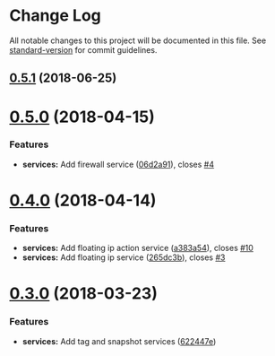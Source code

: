 # Change Log

All notable changes to this project will be documented in this file. See [standard-version](https://github.com/conventional-changelog/standard-version) for commit guidelines.

<a name="0.5.1"></a>
## [0.5.1](https://github.com/jbw91/digitalocean-js/compare/v0.5.0...v0.5.1) (2018-06-25)



<a name="0.5.0"></a>
# [0.5.0](https://github.com/jbw91/digitalocean-js/compare/v0.4.0...v0.5.0) (2018-04-15)


### Features

* **services:** Add firewall service ([06d2a91](https://github.com/jbw91/digitalocean-js/commit/06d2a91)), closes [#4](https://github.com/jbw91/digitalocean-js/issues/4)



<a name="0.4.0"></a>
# [0.4.0](https://github.com/jbw91/digitalocean-js/compare/v0.3.0...v0.4.0) (2018-04-14)


### Features

* **services:** Add floating ip action service ([a383a54](https://github.com/jbw91/digitalocean-js/commit/a383a54)), closes [#10](https://github.com/jbw91/digitalocean-js/issues/10)
* **services:** Add floating ip service ([265dc3b](https://github.com/jbw91/digitalocean-js/commit/265dc3b)), closes [#3](https://github.com/jbw91/digitalocean-js/issues/3)



<a name="0.3.0"></a>
# [0.3.0](https://github.com/jbw91/digitalocean-js/compare/v0.2.3...v0.3.0) (2018-03-23)


### Features

* **services:** Add tag and snapshot services ([622447e](https://github.com/jbw91/digitalocean-js/commit/622447e))
